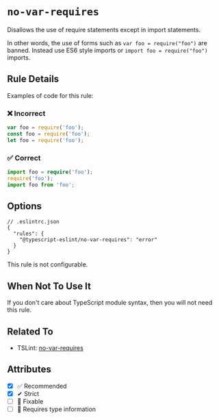 # `no-var-requires`

Disallows the use of require statements except in import statements.

In other words, the use of forms such as `var foo = require("foo")` are banned. Instead use ES6 style imports or `import foo = require("foo")` imports.

## Rule Details

Examples of code for this rule:

<!--tabs-->

### ❌ Incorrect

```ts
var foo = require('foo');
const foo = require('foo');
let foo = require('foo');
```

### ✅ Correct

```ts
import foo = require('foo');
require('foo');
import foo from 'foo';
```

## Options

```jsonc
// .eslintrc.json
{
  "rules": {
    "@typescript-eslint/no-var-requires": "error"
  }
}
```

This rule is not configurable.

## When Not To Use It

If you don't care about TypeScript module syntax, then you will not need this rule.

## Related To

- TSLint: [no-var-requires](https://palantir.github.io/tslint/rules/no-var-requires/)

## Attributes

- [x] ✅ Recommended
- [x] ✔ Strict
- [ ] 🔧 Fixable
- [ ] 💭 Requires type information
